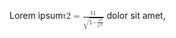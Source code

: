 Lorem ipsum<math xmlns='http://www.w3.org/1998/Math/MathML'><mi>t2</mi><mo>=</mo><mfrac><mi>t1</mi><msqrt><mrow><mn>1</mn><mo>-</mo><mfrac><msup><mi>v</mi><mn>2</mn></msup><msup><mi>C</mi><mn>2</mn></msup></mfrac></mrow></msqrt></mfrac></math> dolor sit amet,
